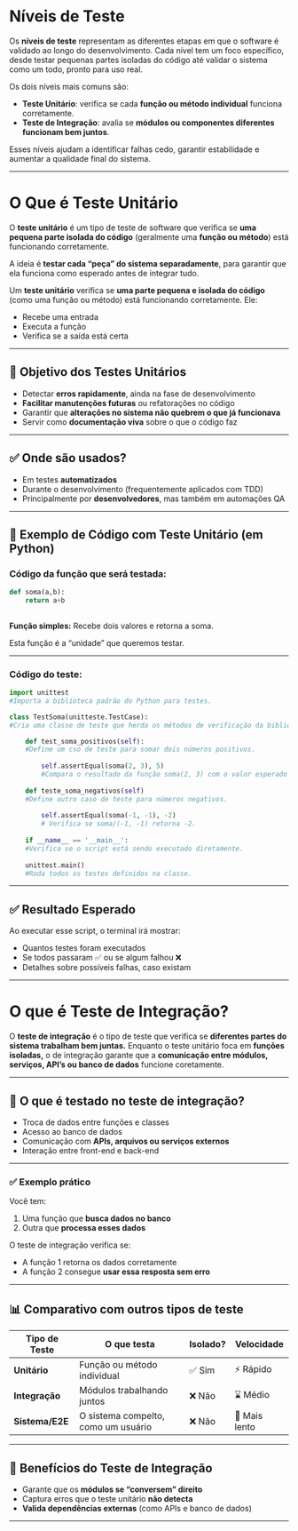 # Níveis de Teste

Os **níveis de teste** representam as diferentes etapas em que o software é validado ao longo do desenvolvimento. Cada nível tem um foco específico, desde testar pequenas partes isoladas do código até validar o sistema como um todo, pronto para uso real.

Os dois níveis mais comuns são:

- **Teste Unitário**: verifica se cada **função ou método individual** funciona corretamente.
- **Teste de Integração**: avalia se **módulos ou componentes diferentes funcionam bem juntos**.

Esses níveis ajudam a identificar falhas cedo, garantir estabilidade e aumentar a qualidade final do sistema.

---

# O Que é Teste Unitário

O **teste unitário** é um tipo de teste de software que verifica se **uma pequena parte isolada do código** (geralmente uma **função ou método**) está funcionando corretamente.

A ideia é **testar cada “peça” do sistema separadamente**, para garantir que ela funciona como esperado antes de integrar tudo.

Um **teste unitário** verifica se **uma parte pequena e isolada do código** (como uma função ou método) está funcionando corretamente. Ele:

- Recebe uma entrada
- Executa a função
- Verifica se a saída está certa

---

## 🎯 Objetivo dos Testes Unitários

- Detectar **erros rapidamente**, ainda na fase de desenvolvimento
- **Facilitar manutenções futuras** ou refatorações no código
- Garantir que **alterações no sistema não quebrem o que já funcionava**
- Servir como **documentação viva** sobre o que o código faz

---

## ✅ Onde são usados?

- Em testes **automatizados**
- Durante o desenvolvimento (frequentemente aplicados com TDD)
- Principalmente por **desenvolvedores**, mas também em automações QA

---

## 📌 Exemplo de Código com Teste Unitário (em Python)

### Código da função que será testada:

```python
def soma(a,b):
	return a+b
	
```

**Função simples:**  Recebe dois valores e retorna a soma.

Esta função é a “unidade” que queremos testar.

---

### Código do teste:

```python
import unittest 
#Importa a biblioteca padrão do Python para testes.

class TestSoma(unitteste.TestCase): 
#Cria uma classe de teste que herda os métodos de verificação da biblioteca unittest.

	def test_soma_positivos(self): 
	#Define um cso de teste para somar dois números positivos.
	
		self.assertEqual(soma(2, 3), 5)
		#Compara o resultado da função soma(2, 3) com o valor esperado 5.
		
	def teste_soma_negativos(self)
	#Define outro caso de teste para números negativos.
	
		self.assertEqual(soma(-1, -1), -2)
		# Verifica se soma/(-1, -1) retorna -2.
		
	if __name__ == '__main__':
	#Verifica se o script está sendo executado diretamente.
	
	unittest.main()
	#Roda todos os testes definidos na classe.
```

---

## ✅ Resultado Esperado

Ao executar esse script, o terminal irá mostrar:

- Quantos testes foram executados
- Se todos passaram ✅ ou se algum falhou ❌
- Detalhes sobre possíveis falhas, caso existam

---

# O que é Teste de Integração?

O **teste de integração** é o tipo de teste que verifica se **diferentes partes do sistema trabalham bem juntas.** Enquanto o teste unitário foca em **funções isoladas,** o de integração garante que a **comunicação entre módulos, serviços, API’s ou banco de dados** funcione coretamente.

---

## 📌 O que é testado no teste de integração?

- Troca de dados entre funções e classes
- Acesso ao banco de dados
- Comunicação com **APIs, arquivos ou serviços externos**
- Interação entre front-end e back-end

---

### ✅ Exemplo prático

Você tem:

1. Uma função que **busca dados no banco**
2. Outra que **processa esses dados**

O teste de integração verifica se:

- A função 1 retorna os dados corretamente
- A função 2 consegue **usar essa resposta sem erro**

---

## 📊 Comparativo com outros tipos de teste

| **Tipo de Teste** | **O que testa** | **Isolado?** | **Velocidade** |
| --- | --- | --- | --- |
| **Unitário** | Função ou método individual | ✅ Sim | ⚡ Rápido |
| **Integração** | Módulos trabalhando juntos | ❌ Não | ⌛ Médio |
| **Sistema/E2E** | O sistema compelto, como um usuário | ❌ Não | 🐢 Mais lento |

---

## 🎯 Benefícios do Teste de Integração

- Garante que os **módulos se “conversem” direito**
- Captura erros que o teste unitário **não detecta**
- **Valida dependências externas** (como APIs e banco de dados)

---
